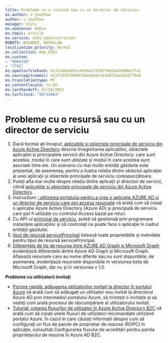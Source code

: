```yaml
---
title: Probleme cu o resursă sau cu un director de serviciu
ms.author: v-jmathew
author: v-jmathew
manager: scotv
ms.audience: Admin
ms.topic: article
ms.service: o365-administration
ROBOTS: NOINDEX, NOFOLLOW
localization_priority: Normal
ms.collection: Adm_O365
ms.custom:
- "9004336"
- "7741"
ms.openlocfilehash: 9c37ad8e4dfecdb59a37d767f8eb4a5d99be7fa1
ms.sourcegitcommit: d13f23fb7994871d4e0e6e3e43672a101bd779e8
ms.translationtype: MT
ms.contentlocale: ro-RO
ms.lasthandoff: 01/28/2021
ms.locfileid: "50714083"
---
```

# <a name="issues-with-a-resource-or-service-principal"></a>Probleme cu o resursă sau cu un director de serviciu

1. Dacă tocmai ați început, [aplicațiile și obiectele principale de serviciu din Azure Active Directory](https://docs.microsoft.com/azure/active-directory/develop/app-objects-and-service-principals) descrie înregistrarea aplicațiilor, obiectele aplicației și principalele servicii din Azure Active Directory: care sunt acestea, modul în care sunt utilizate și modul în care acestea sunt asociate între ele. Un scenariu cu mai multe entități găzduite este prezentat, de asemenea, pentru a ilustra relația dintre obiectul aplicației al unei aplicații și obiectele principale de serviciu corespunzătoare.
2. Puteți afla mai multe despre relația dintre aplicații și directori de servicii, citind [aplicațiile și obiectele principale de serviciu din Azure Active Directory](https://docs.microsoft.com/azure/active-directory/develop/app-objects-and-service-principals).
3. Instrucțiuni [: utilizarea portalului pentru a crea o aplicație AZURE AD și un director de serviciu care pot accesa resursele](https://docs.microsoft.com/azure/active-directory/develop/howto-create-service-principal-portal) vă arată cum să creați o aplicație Azure Active Directory (Azure AD) și principală de serviciu care pot fi utilizate cu controlul Access bazat pe roluri.
4. Cu API-ul [principal de serviciu](https://docs.microsoft.com/graph/api/resources/serviceprincipal), puteți să gestionați prin programare instanțele aplicațiilor și să controlați ce poate face o aplicație în cadrul entității găzduite.
5. [tipul de resursă servicePrincipal](https://docs.microsoft.com/graph/api/resources/serviceprincipal) listează toate proprietățile și metodele pentru tipul de resursă servicePrincipal.
6. [Diferențele de tip de resurse între AZURE AD Graph și Microsoft Graph](https://docs.microsoft.com/graph/migrate-azure-ad-graph-resource-differences) evidențiază diferențele dintre Azure AD Graph și Microsoft Graph. Afișează resursele care au nume diferite sau nu sunt disponibile; de asemenea, evidențiază resursele disponibile în versiunea beta de Microsoft Graph, dar nu și în versiunea v 1.0.

**Probleme cu utilizatorii invitați**

- [Pornire rapidă: adăugarea utilizatorilor invitați la director în portalul Azure](https://docs.microsoft.com/azure/active-directory/external-identities/b2b-quickstart-add-guest-users-portal#prerequisites) vă arată cum să adăugați un utilizator nou invitat la directorul Azure AD prin intermediul portalului Azure, să trimiteți o invitație și să vedeți cum arată procesul de răscumpărare al utilizatorului invitat.
- [Tutorial: crearea fluxurilor de utilizator în Azure Active Directory B2C](https://docs.microsoft.com/azure/active-directory-b2c/tutorial-create-user-flows) vă arată cum să creați unele fluxuri de utilizatori recomandate utilizând portalul Azure. În cazul în care căutați informații despre cum să configurați un flux de parole de proprietar de resurse (ROPC) în aplicație, consultați Configurarea fluxului de acreditări pentru parola proprietarului de resurse în Azure AD B2C.

